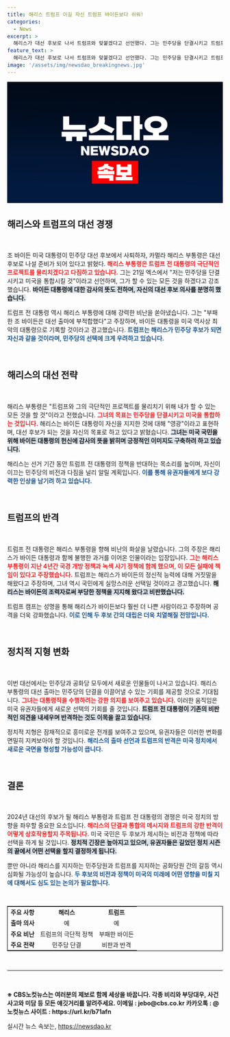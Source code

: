```yaml
---
title: 해리스 트럼프 이길 자신 트럼프 바이든보다 쉬워!
categories:
  - News
excerpt: >
  해리스가 대선 후보로 나서 트럼프와 맞붙겠다고 선언했다. 그는 민주당을 단결시키고 트럼프의 극단적인 정책을 저지하겠다고 다짐했다. 반면, 트럼프는 해리스를 공격하며 바이든과 똑같다고 주장했다. 이들의 치열한 대결이 예고된다!
feature_text: >
  해리스가 대선 후보로 나서 트럼프와 맞붙겠다고 선언했다. 그는 민주당을 단결시키고 트럼프의 극단적인 정책을 저지하겠다고 다짐했다. 반면, 트럼프는 해리스를 공격하며 바이든과 똑같다고 주장했다. 이들의 치열한 대결이 예고된다!
image: '/assets/img/newsdao_breakingnews.jpg'
---
```


<p><img src="/assets/img/newsdao_breakingnews.jpg" alt="ranknews 속보" /></p>

<h2 data-ke-size="size26">해리스와 트럼프의 대선 경쟁</h2>

<p data-ke-size="size16">&nbsp;</p>

<p>조 바이든 미국 대통령이 민주당 대선 후보에서 사퇴하자, 카멀라 해리스 부통령은 대선 후보로 나설 준비가 되어 있다고 밝혔다. <b><span style="color: #ee2323;">해리스 부통령은 트럼프 전 대통령의 극단적인 프로젝트를 물리치겠다고 다짐하고 있습니다.</span></b> 그는 21일 엑스에서 "저는 민주당을 단결시키고 미국을 통합시킬 것"이라고 선언하며, 그가 할 수 있는 모든 것을 하겠다고 강조했습니다. <b><span style="background-color: #21538527;">바이든 대통령에 대한 감사의 뜻도 전하며, 자신의 대선 후보 의사를 분명히 했습니다.</span></b></p>

<p>트럼프 전 대통령 역시 해리스 부통령에 대해 강력한 비난을 쏟아냈습니다. 그는 "부패한 조 바이든은 대선 출마에 부적합했다"고 주장하며, 바이든 대통령을 미국 역사상 최악의 대통령으로 기록할 것이라고 경고했습니다. <b><span style="color: #1a5490;">트럼프는 해리스가 민주당 후보가 되면 자신과 같을 것이라며, 민주당의 선택에 크게 우려하고 있습니다.</span></b></p>

<p data-ke-size="size16">&nbsp;</p>

<h2 data-ke-size="size26">해리스의 대선 전략</h2>

<p data-ke-size="size16">&nbsp;</p>

<p>해리스 부통령은 "트럼프와 그의 극단적인 프로젝트를 물리치기 위해 내가 할 수 있는 모든 것을 할 것"이라고 전했습니다. <b><span style="color: #ee2323;">그녀의 목표는 민주당을 단결시키고 미국을 통합하는 것입니다.</span></b> 해리스는 바이든 대통령이 자신을 지지한 것에 대해 "영광"이라고 표현하며, 대선 후보가 되는 것을 자신의 목표로 하고 있다고 밝혔습니다. <b><span style="background-color: #21538527;">그녀는 미국 국민을 위해 바이든 대통령의 헌신에 감사의 뜻을 밝히며 긍정적인 이미지도 구축하려 하고 있습니다.</span></b></p>

<p>해리스는 선거 기간 동안 트럼프 전 대통령의 정책을 반대하는 목소리를 높이며, 자신이 이끄는 민주당의 비전과 다짐을 널리 알릴 계획입니다. <b><span style="color: #1a5490;">이를 통해 유권자들에게 보다 강력한 인상을 남기려 하고 있습니다.</span></b> </p>

<p data-ke-size="size16">&nbsp;</p>

<h2 data-ke-size="size26">트럼프의 반격</h2>

<p data-ke-size="size16">&nbsp;</p>

<p>트럼프 전 대통령은 해리스 부통령을 향해 비난의 화살을 날렸습니다. 그의 주장은 해리스가 바이든 대통령과 함께 불행한 과거를 이어온 인물이라는 입장입니다. <b><span style="color: #ee2323;">그는 해리스 부통령이 지난 4년간 국경 개방 정책과 녹색 사기 정책에 함께 했으며, 이 모든 실패에 책임이 있다고 주장했습니다.</span></b> 트럼프는 해리스가 바이든의 정신적 능력에 대해 거짓말을 해왔다고 주장하며, 그녀 역시 국민에게 실망스러운 선택일 것이라고 경고했습니다. <b><span style="background-color: #21538527;">해리스는 바이든의 조력자로써 부당한 정책을 지지해 왔다고 비판했습니다.</span></b></p>

<p>트럼프 캠프는 성명을 통해 해리스가 바이든보다 훨씬 더 나쁜 사람이라고 주장하며 공격을 더욱 강화했습니다. <b><span style="color: #1a5490;">이로 인해 두 후보 간의 대립은 더욱 치열해질 전망입니다.</span></b> </p>

<p data-ke-size="size16">&nbsp;</p>

<h2 data-ke-size="size26">정치적 지형 변화</h2>

<p data-ke-size="size16">&nbsp;</p>

<p>이번 대선에서는 민주당과 공화당 모두에서 새로운 인물들이 나서고 있습니다. 해리스 부통령의 대선 출마는 민주당의 단결을 이끌어낼 수 있는 기회를 제공할 것으로 기대됩니다. <b><span style="color: #ee2323;">그녀는 대통령직을 수행하려는 강한 의지를 보여주고 있습니다.</span></b> 이러한 움직임은 미국 유권자들에게 새로운 선택의 기회를 줄 것입니다. <b><span style="background-color: #21538527;">트럼프 전 대통령이 기존의 비판적인 의견을 내세우며 반격하는 것도 이목을 끌고 있습니다.</span></b></p>

<p>정치적 지형은 잠재적으로 흥미로운 전개를 보여주고 있으며, 유권자들은 이러한 변화를 면밀히 지켜보아야 할 것입니다. <b><span style="color: #1a5490;">해리스의 출마 선언과 트럼프의 반격은 미국 정치에서 새로운 국면을 형성할 가능성이 큽니다.</span></b> </p>

<p data-ke-size="size16">&nbsp;</p>

<h2 data-ke-size="size26">결론</h2>

<p data-ke-size="size16">&nbsp;</p>

<p>2024년 대선의 후보가 될 해리스 부통령과 트럼프 전 대통령의 경쟁은 미국 정치의 방향을 좌우할 중요한 요소입니다. <b><span style="color: #ee2323;">해리스의 단결과 통합의 메시지와 트럼프의 강한 반격이 어떻게 상호작용할지 주목됩니다.</span></b> 미국 국민은 두 후보가 제시하는 비전과 정책에 따라 선택을 하게 될 것입니다. <b><span style="background-color: #21538527;">정치적 긴장은 높아지고 있으며, 유권자들은 길었던 정치 시즌의 끝에서 어떤 선택을 할지 결정하게 됩니다.</span></b></p>

<p>뿐만 아니라 해리스를 지지하는 민주당원과 트럼프를 지지하는 공화당원 간의 갈등 역시 심화될 가능성이 높습니다. <b><span style="color: #1a5490;">두 후보의 비전과 정책이 미국의 미래에 어떤 영향을 미칠 지에 대해서도 심도 있는 논의가 필요합니다.</span></b> </p>

<p data-ke-size="size16">&nbsp;</p>

<table style="width: 100%; border: 1px solid black;">
<tr>
<td style="text-align: center; height: 17px;"><b>주요 사항</b></td>
<td style="text-align: center; height: 17px;"><b>해리스</b></td>
<td style="text-align: center; height: 17px;"><b>트럼프</b></td>
</tr>
<tr>
<td style="text-align: center; height: 17px;"><b>출마 의사</b></td>
<td style="text-align: center; height: 17px;">예</td>
<td style="text-align: center; height: 17px;">예</td>
</tr>
<tr>
<td style="text-align: center; height: 17px;"><b>주요 비난</b></td>
<td style="text-align: center; height: 17px;">트럼프의 극단적 정책</td>
<td style="text-align: center; height: 17px;">부패한 바이든</td>
</tr>
<tr>
<td style="text-align: center; height: 17px;"><b>주요 전략</b></td>
<td style="text-align: center; height: 17px;">민주당 단결</td>
<td style="text-align: center; height: 17px;">비판과 반격</td>
</tr>
</table>

<p data-ke-size="size16">&nbsp;</p>

<hr /> 

<p data-ke-size="size16">&nbsp;</p> 

<p><strong>※ CBS노컷뉴스는 여러분의 제보로 함께 세상을 바꿉니다. 각종 비리와 부당대우, 사건사고와 미담 등 모든 얘깃거리를 알려주세요. 이메일 : jebo@cbs.co.kr 카카오톡 : @노컷뉴스 사이트 : https://url.kr/b71afn</strong></p>
실시간 뉴스 속보는, <a href="https://newsdao.kr" rel="dofollow">https://newsdao.kr</a>


